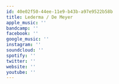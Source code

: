 ```yaml
---
id: 40e02f50-44ee-11e9-b43b-a97e9522b58b
title: Lederma / De Meyer
apple_music: ''
bandcamp: ''
facebook: ''
google_music: ''
instagram: ''
soundcloud: ''
spotify: ''
twitter: ''
website: ''
youtube: ''
---
```

